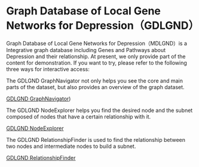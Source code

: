 #  Graph Database of Local Gene Networks for Depression（GDLGND）

Graph Database of Local Gene Networks for Depression（MDLGND）is a Integrative graph database including Genes and Pathways about Depression and their relationship.
At present, we only provide part of the content for demonstration. If you want to try, please refer to the following three ways for interactive access:

The GDLGND GraphNavigator not only helps you see the core and main parts of the dataset, but also provides an overview of the graph dataset.

[GDLGND GraphNavigator](https://ascaris-equi.github.io/GDLGND/GraphNavigator))

The GDLGND NodeExplorer helps you find the desired node and the subnet composed of nodes that have a certain relationship with it.

[GDLGND NodeExplorer](https://ascaris-equi.github.io/GDLGND/NodeExplorer)

The GDLGND RelationshipFinder is used to find the relationship between two nodes and intermediate nodes to build a subnet.

[GDLGND RelationshipFinder](https://ascaris-equi.github.io/GDLGND/RelationshipFinder)
